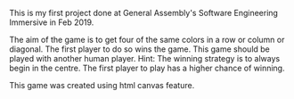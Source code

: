 This is my first project done at General Assembly's Software Engineering Immersive in Feb 2019. 

The aim of the game is to get four of the same colors in a row or column or diagonal. The first player to do so wins the game. This game should be played with another human player. Hint: The winning strategy is to always begin in the centre. The first player to play has a higher chance of winning.

This game was created using html canvas feature. 